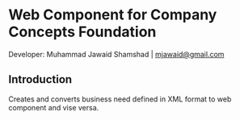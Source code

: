 # Web Component for Company Concepts Foundation

Developer: Muhammad Jawaid Shamshad | mjawaid@gmail.com

## Introduction
Creates and converts business need defined in XML format to web component and vise versa.
